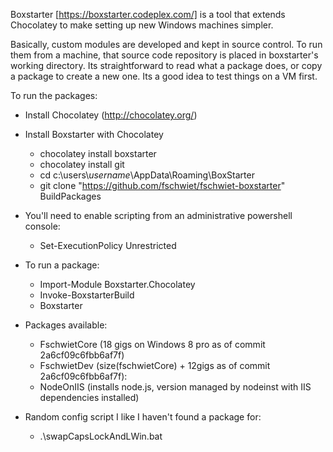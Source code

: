 
Boxstarter [https://boxstarter.codeplex.com/] is a tool that extends Chocolatey to make setting up new Windows machines simpler.

Basically, custom modules are developed and kept in source control.  To run them from a machine, that source code repository is placed in boxstarter's working directory.  Its straightforward to read what a package does, or copy a package to create a new one.  Its a good idea to test things on a VM first.

To run the packages:

* Install Chocolatey (http://chocolatey.org/)
* Install Boxstarter with Chocolatey
    * chocolatey install boxstarter
    * chocolatey install git
    * cd c:\users\\*username*\AppData\Roaming\BoxStarter
    * git clone "https://github.com/fschwiet/fschwiet-boxstarter" BuildPackages

* You'll need to enable scripting from an administrative powershell console:
    * Set-ExecutionPolicy Unrestricted

* To run a package:
    * Import-Module Boxstarter.Chocolatey
    * Invoke-BoxstarterBuild <packageName>
    * Boxstarter <packageName>

* Packages available:
    * FschwietCore (18 gigs on Windows 8 pro as of commit 2a6cf09c6fbb6af7f)
    * FschwietDev  (size(fschwietCore) + 12gigs as of commit 2a6cf09c6fbb6af7f):
    * NodeOnIIS (installs node.js, version managed by nodeinst with IIS dependencies installed)
    
* Random config script I like I haven't found a package for:
    * .\swapCapsLockAndLWin.bat


